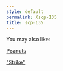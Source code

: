 ```yaml
---
style: default
permalink: Xscp-135
title: scp-135
---
```

You may also like:

[Peanuts](http://scp-wiki.net/peanuts)

["Strike"](http://scp-wiki.net/goc-tale-sequence-strike)
